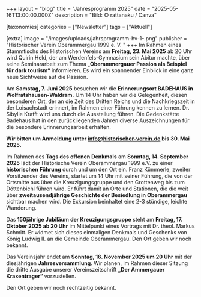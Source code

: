 +++
layout = "blog"
title = "Jahresprogramm 2025"
date = "2025-05-16T13:00:00.000Z"
description = "Bild: © rattanaku / Canva"

[taxonomies]
categories = ["Newsletter"]
tags = ["Aktuell"]

[extra]
image = "/images/uploads/jahrsprogramm-hv-1-.png"
publisher = "Historischer Verein Oberammergau 1999 e. V. "
+++
Im Rahmen eines Stammtischs des Historischen Vereins am **Freitag, 23. Mai 2025** ab 20 Uhr wird Quirin Held, der am Werdenfels-Gymnasium sein Abitur machte, über seine Seminararbeit zum Thema „**Oberammergauer Passion als Beispiel für dark tourism“** informieren. Es wird ein spannender Einblick in eine ganz neue Sichtweise auf die Passion.

Am **Samstag, 7. Juni 2025** besuchen wir die **Erinnerungsort BADEHAUS in Wolfratshausen-Waldram.** Um 14 Uhr haben wir die Gelegenheit, diesen besonderen Ort, der an die Zeit des Dritten Reichs und die Nachkriegszeit in der Loisachstadt erinnert, im Rahmen einer Führung kennen zu lernen. Dr. Sibylle Krafft wird uns durch die Ausstellung führen. Die Gedenkstätte Badehaus hat in den zurückliegenden Jahren diverse Auszeichnungen für die besondere Erinnerungsarbeit erhalten.

**Wir bitten um Anmeldung unter info@historischer-verein.de bis 30. Mai 2025.**

Im Rahmen des **Tags des offenen Denkmals** am **Sonntag, 14. September 2025** lädt der Historische Verein Oberammergau 1999 e.V. zu einer **historischen Führung** durch und um den Ort ein. Franz Kümmerle, zweiter Vorsitzender des Vereins, startet um 14 Uhr mit seiner Führung, die von der Ortsmitte aus über die Kreuzigungsgruppe und den Grottenweg bis zum Döttenbichl führen wird. Er führt damit an Orte und Stationen, die die weit über **zweitausendjährige Geschichte der Besiedlung in Oberammergau** sichtbar machen wird. Die Exkursion beinhaltet eine 2-3 stündige, leichte Wanderung.

Das **150jährige Jubiläum der Kreuzigungsgruppe** steht am **Freitag, 17. Oktober 2025 ab 20 Uhr** im Mittelpunkt eines Vortrags mit Dr. theol. Markus Schmitt. Er widmet sich dieses einmaligen Denkmals und Geschenks von König Ludwig II. an die Gemeinde Oberammergau. Den Ort geben wir noch bekannt.

Das Vereinsjahr endet am **Sonntag, 16. November 2025 um 20 Uhr** mit der diesjährigen **Jahresversammlung**. Wir planen, im Rahmen dieser Sitzung die dritte Ausgabe unserer Vereinszeitschrift **„Der Ammergauer Kraxentrager“** vorzustellen. 

Den Ort geben wir noch rechtzeitig bekannt.
